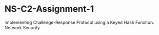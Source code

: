 # NS-C2-Assignment-1
Implementing Challenge-Response Protocol using a Keyed Hash Function. Network Security
